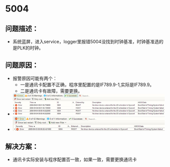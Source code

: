 # 5004
## 问题描述：
- 系统蓝屏，进入service，logger里报错5004没找到时钟基准，时钟基准选的是PLK的时钟。

## 问题原因：
- 报警原因可能有两个：
    - 一是通讯卡配置不正确，程序里配置的是IF789.9-1,实际是IF789.9。
    - 二是通讯卡有故障，需要更换。
- ![Img](./FILES/5004.md/img-20220810132030.png)
- ![Img](./FILES/5004.md/img-20220810132036.png)

## 解决方案：
- 通讯卡实际安装与程序配置否一致，如果一致，需要更换通讯卡